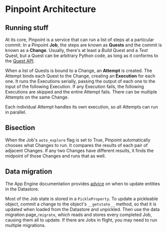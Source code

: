 # Pinpoint Architecture

## Running stuff

At its core, Pinpoint is a service that can run a list of steps at a particular commit. In a Pinpoint **Job**, the steps are known as **Quests** and the commit is known as a **Change**. Usually, there's at least a *Build* Quest and a *Test* Quest, but a Quest can be arbitrary Python code, as long as it conforms to the [Quest API](quest/README.md).

When a list of Quests is bound to a Change, an **Attempt** is created. The Attempt binds each Quest to the Change, creating an **Execution** for each one. It runs the Executions serially, passing the output of each one to the input of the following Execution. If any Execution fails, the following Executions are skipped and the entire Attempt fails. There can be multiple Attempts on the same Change.

Each individual Attempt handles its own execution, so all Attempts can run in parallel.

## Bisection

When the Job's `auto_explore` flag is set to True, Pinpoint automatically chooses what Changes to run. It compares the results of each pair of adjacent Changes. If any two Changes have different results, it finds the midpoint of those Changes and runs that as well.

## Data migration

The App Engine documentation provides [advice](https://cloud.google.com/appengine/articles/update_schema) on when to update entities in the Datastore.

Most of the Job state is stored in a `PickleProperty`. To update a pickleable object, commit a change to the object's `__getstate__` method, so that it is updated when loaded from the Datastore and unpickled. Then use the data migration page,`/migrate`, which reads and stores every completed Job, causing them all to update. If there are Jobs in flight, you may need to run multiple migrations.
